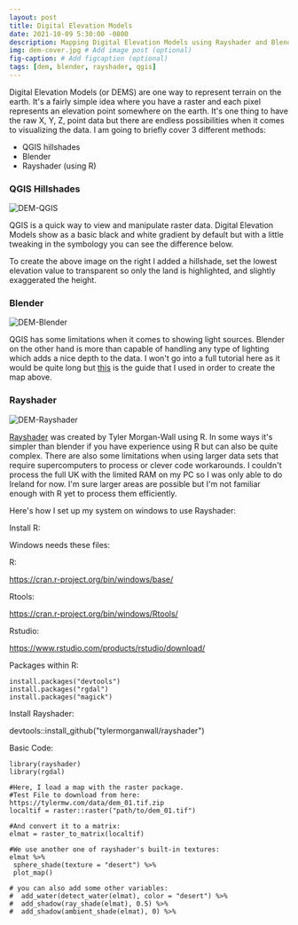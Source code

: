 ```yaml
---
layout: post
title: Digital Elevation Models
date: 2021-10-09 5:30:00 -0800
description: Mapping Digital Elevation Models using Rayshader and Blender # Add post description (optional)
img: dem-cover.jpg # Add image post (optional)
fig-caption: # Add figcaption (optional)
tags: [dem, blender, rayshader, qgis]
---
```


Digital Elevation Models (or DEMS) are one way to represent terrain on the earth. It's a fairly simple idea where you have a raster and each pixel represents an elevation point somewhere on the earth. It's one thing to have the raw X, Y, Z, point data but there are endless possibilities when it comes to visualizing the data. I am going to briefly cover 3 different methods:

- QGIS hillshades
- Blender
- Rayshader (using R)

### QGIS Hillshades

![DEM-QGIS]({{site.baseurl}}/assets/img/dem-qgis.jpg)

QGIS is a quick way to view and manipulate raster data. Digital Elevation Models show as a basic black and white gradient by default but with a little tweaking in the symbology you can see the difference below.

To create the above image on the right I added a hillshade, set the lowest elevation value to transparent so only the land is highlighted, and slightly exaggerated the height.

### Blender

![DEM-Blender]({{site.baseurl}}/assets/img/dem-blender.jpg)

QGIS has some limitations when it comes to showing light sources. Blender on the other hand is more than capable of handling any type of lighting which adds a nice depth to the data. I won't go into a full tutorial here as it would be quite long but [this](https://github.com/JoeWDavies/geoblender) is the guide that I used in order to create the map above.

### Rayshader

![DEM-Rayshader]({{site.baseurl}}/assets/img/dem-rayshader.jpg)

[Rayshader](https://www.rayshader.com/) was created by Tyler Morgan-Wall using R. In some ways it's simpler than blender if you have experience using R but can also be quite complex. There are also some limitations when using larger data sets that require supercomputers to process or clever code workarounds. I couldn't process the full UK with the limited RAM on my PC so I was only able to do Ireland for now. I'm sure larger areas are possible but I'm not familiar enough with R yet to process them efficiently.

Here's how I set up my system on windows to use Rayshader:

Install R:

Windows needs these files:

R:

https://cran.r-project.org/bin/windows/base/

Rtools:

https://cran.r-project.org/bin/windows/Rtools/

Rstudio:

https://www.rstudio.com/products/rstudio/download/

Packages within R:

```
install.packages("devtools")
install.packages("rgdal")
install.packages("magick")
```


Install Rayshader:

devtools::install_github("tylermorganwall/rayshader")

Basic Code:

```
library(rayshader)
library(rgdal)

#Here, I load a map with the raster package.
#Test File to download from here: https://tylermw.com/data/dem_01.tif.zip
localtif = raster::raster("path/to/dem_01.tif")

#And convert it to a matrix:
elmat = raster_to_matrix(localtif)

#We use another one of rayshader's built-in textures:
elmat %>%
 sphere_shade(texture = "desert") %>%
 plot_map()

# you can also add some other variables:
#  add_water(detect_water(elmat), color = "desert") %>%
#  add_shadow(ray_shade(elmat), 0.5) %>%
#  add_shadow(ambient_shade(elmat), 0) %>%
```

